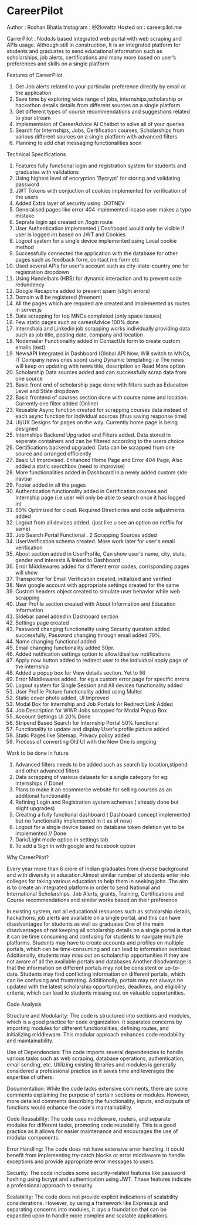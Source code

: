 # CareerPilot

Author :  Roshan Bhatia 
Instagram : @2kwattz
Hosted on : careerpilot.me

CarrerPilot : NodeJs based integrated web portal with web scraping and APIs usage. Although still in construction,  It is an integrated platform for students and graduates to send educational information such as scholarships, job alerts, certifications and many more based on user’s preferences and skills on a single platform

Features of CareerPilot

1. Get Job alerts related to your particular preference directly by email or the application
2. Save time by exploring wide range of jobs, internships,scholarship or hackathon details details 
from different sources on a single platform
3. Get different types of course recommendations and suggestions related to your stream
4. Implementaion of CareerAdvice AI Chatbot to solve all of your queries
5. Search for Internships, Jobs, Certification courses, Scholarships from various different sources on a single platform with advanced filters
6. Planning to add chat messaging functionalities soon


Technical Specifications

1. Features fully functional login and registration system for students and graduates with validations
2. Using highest level of encryption 'Bycrypt' for storing and validating password
3. JWT Tokens with conjuction of cookies implemented for verification of the users
4. Added Extra layer of security using .DOTNEV 
6. Generalised pages like error 404 implemented incase user makes a typo mistake
7. Seprate login api created on /login route
8. User Authentication implemented ( Dashboard would only be visible if user is logged in) based on JWT and Cookies
9. Logout system for a single device implemented using Local cookie method
10. Successfully connected the application with the database for other pages such as feedback form, contact me form etc
11. Used several APIs for user's account such as city-state-country one for registration dropdown
12. Using Handelbars (HBS) for dynamic interaction and to prevent code redundency
13. Google Recapcha added to prevent spam (slight errors)
14. Domain will be registered (freenom) 
15. All the pages which are required are created and implemented as routes in server.js
16. Data scrapping for top MNCs completed (only space issues)
17. Few static pages such as careerAdvice 100% done
18. Internshala and Linkedin job scrapping works individually providing data such as job title, posting date, company and location
19. Nodemailer Functionality added in ContactUs form to create custom emails (test)
20. NewsAPI Integrated in Dashboard (Global API Now, Will switch to MNCs, IT Company news ones soon) using Dynamic templating
i.e The news will keep on updating with news title, description an Read More option
21. Scholarship Data sources added and can successfully scrap data from one source
22. Basic front end of scholarship page done with filters such as Education Level and State dropdown
23. Basic frontend of courses section done with course name and location. Currently one filter added (Online)
24. Reusable Async function created for scrapping courses data instead of each async function for individual sources (thus saving response time)
25. UI/UX Designs for pages on the way. Currently home page is being designed
26. Internships Backend Upgraded and Filters added. Data stored in seperate containers and can be filtered
according to the users choice
27. Certifications backend upgraded. Data can be scrapped from one source and arranged efficiently
28. Basic UI Improvised. Enhanced Home Page and Error 404 Page, Also added a static searchbox (need to improvise)
29. More functionalities added in Dashboard in a newly added custom side navbar
30. Footer added in all the pages
31. Authentication functionality added in Certification courses and Internship page (i.e user will only be able to search once it has logged in)
32. 50% Optimized for cloud. Required Directiories and code adjustments added
33. Logout from all devices added. (just like u see an option on netflix for same)
34. Job Search Portal Functional . 2 Scrapping Sources added
35. UserVerification schema created. More work later for user's email verification
36. About section added in UserProfile, Can show user's name, city, state, gender and interests & linked to Dashboard
37. Error Middlewares added for different error codes, corrisponding pages will show
38. Transporter for Email Verification created, initialized and verified
39. New google account with appropriate settings created for the same 
40. Custom headers object created to simulate user behavior while web scrapping
41. User Profile section created with About Information and Education Information
42. Sidebar panel added in Dashboard section 
43. Settings page created
44. Password changing functionality using Security question added successfully,
Password changing through email added 70%. 
45. Name changing functional added 
46. Email changing functionality added 50pr.
47. Added notification settings option to allow/disallow notifications 
48. Apply now button added to redirect user to the individual apply page of the internship
49. Added a popup box for View details section. Yet to fill
50. Error Middlewares added. for eg a custom error page for specific errors
51. Logout system for Single Session and All devices functionality added
52. User Profile Picture functionality added using Multer 
53. Static cover photo added, UI Improved
54. Modal Box for Internship and Job Portals for Redirect Link Added
55. Job Description for WWR Jobs scrapped for Modal Popup Box
56. Account Settings UI 20% Done
57. Stripend Based Search for Internship Portal 50% functional
58. Functionality to update and display User's profile picture added
59. Static Pages like Sitemap, Privacy policy added
60. Process of converting Old UI with the New One is ongoing 







Work to be done in future

1. Advanced filters needs to be added such as search by location,stipend and other advanced filters
2. Data scrapping of various datasets for a single category for eg: internships // Done!
3. Plans to make it an ecommerce website for selling courses as an additional functionality
4. Refining Login and Registration system schemas ( already done but slight upgrades) 
5. Creating a fully functional dashboard ( Dashboard concept implemented but no functionality implemented in it as of now)
6. Logout for a single device based on database token deletion yet to be implemented // Done
7. Dark/Light mode option in settings tab
8. To add a Sign in with google and facebook option




Why CareerPilot?

Every year more than 6 crore of Indian graduates from diverse background and with diversity in
education.Almost similar number of students enter into colleges for taking various education to help them in
seeking jobs. The aim is to create an integrated platform in order to send National and International Scholarships, Job Alerts, grants,
Training, Certifications and Course recommendations and similar works based on their preference

In existing system, not all educational resources such as scholarship details, hackathons, job alerts
are available  on a single portal, and this can have disadvantages for students as well as graduates
One of the main disadvantages of not keeping all scholarship details on a single portal is that it can
be time consuming and confusing for students to navigate multiple platforms. Students may have to
create accounts and profiles on multiple portals, which can be time-consuming and can lead to information overload.
Additionally, students may miss out on scholarship opportunities if they are not aware of all the available portals
and databases Another disadvantage is that the information on different portals may not be consistent or up-to-date.
Students may find conflicting information on different portals, which can be confusing and frustrating.
Additionally, portals may not always be updated with the latest scholarship opportunities, deadlines, and eligibility
criteria, which can lead to students missing out on valuable opportunities.

Code Analysis

Structure and Modularity: The code is structured into sections and modules, which is a good practice for code organization. 
It separates concerns by importing modules for different functionalities, defining routes, and initializing middleware. This modular approach enhances code readability 
and maintainability.

Use of Dependencies: The code imports several dependencies to handle various tasks such as web scraping, database operations, authentication, email sending, etc. 
Utilizing existing libraries and modules is generally considered a professional practice as it saves time and leverages the expertise of others.

Documentation: While the code lacks extensive comments, there are some comments explaining the purpose of certain sections or modules. However, more detailed comments
 describing the functionality, inputs, and outputs of functions would enhance the code's maintainability.

Code Reusability: The code uses middleware, routers, and separate modules for different tasks, promoting code reusability. This is a good practice as it allows for easier
 maintenance and encourages the use of modular components.

Error Handling: The code does not have extensive error handling. It could benefit from implementing try-catch blocks or error middleware to handle exceptions and provide
 appropriate error messages to users.

Security: The code includes some security-related features like password hashing using bcrypt and authentication using JWT. These features indicate a professional approach to security.

Scalability: The code does not provide explicit indications of scalability considerations. However, by using a framework like Express.js and separating concerns into modules,
 it lays a foundation that can be expanded upon to handle more complex and scalable applications.
